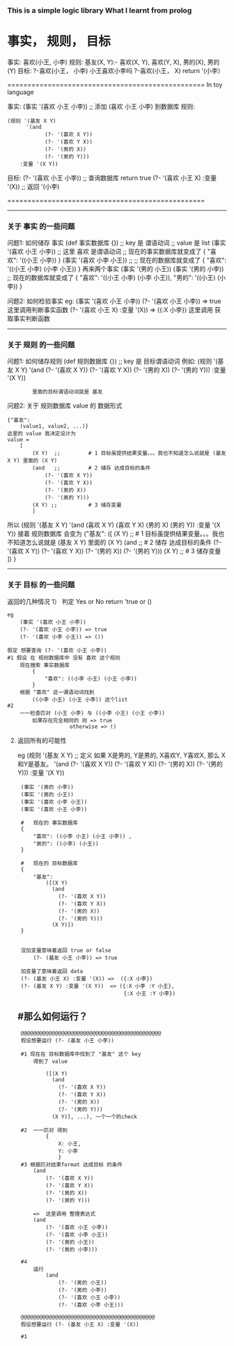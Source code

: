 <h3>
This is a simple logic library
What I learnt from prolog
</h3>

事实， 规则， 目标
=================================================

事实:
	喜欢(小王, 小李)
规则:
	基友(X, Y):- 喜欢(X, Y), 喜欢(Y, X), 男的(X), 男的(Y)
目标:
	?-喜欢(小王， 小李) 小王喜欢小李吗
	?-喜欢(小王， X) return '(小李）

=================================================
In toy language

事实:
	(事实 '(喜欢 小王 小李)) ;; 添加 (喜欢 小王 小李) 到数据库
规则:

	(规则 '(基友 X Y) 
		  '(and
		  		(?- '(喜欢 X Y))
		  		(?- '(喜欢 Y X))
		  		(?- '(男的 X))
		  		(?- '(男的 Y)))
		:变量 '(X Y))

目标:
	(?- '(喜欢 小王 小李)) ;; 查询数据库 return true
	(?- '(喜欢 小王 X) :变量 '(X)) ;; 返回 '(小李)

=================================================

--------------------------------------------------
<h3>
	关于 事实 的一些问题
</h3>
问题1:
	如何储存 事实
	(def 事实数据库 {}) ;; key 是 谓语动词
					   ;; value 是 list
	(事实 '(喜欢 小王 小李)) ;; 这里 喜欢 是谓语动词
		;; 现在的事实数据库就变成了
			{
				"喜欢": '((小王 小李))
			}
	(事实 '(喜欢 小李 小王)) ;;
		;; 现在的数据库就变成了
			{
				"喜欢": '((小王 小李) (小李 小王))
			}
	再来两个事实
	(事实 '(男的 小王))
	(事实 '(男的 小李))
		;; 现在的数据库就变成了
			{
				"喜欢": '((小王 小李) (小李 小王)),
				"男的": '((小王)     (小李))
			}

问题2:
	如何检验事实
	eg:
		(事实 '(喜欢 小王 小李))
		(?- '(喜欢 小王 小李)) => true   这里调用判断事实函数
		(?- '(喜欢 小王 X) :变量 '(X)) => ({:X 小李})   这里调用 获取事实判断函数

---------------------------------------------------
<h3>
	关于 规则 的一些问题
</h3>
问题1:
	如何储存规则
	(def 规则数据库 {}) ;; key 是 目标谓语动词
	例如:
		(规则 '(基友 X Y) 
		  '(and
		  		(?- '(喜欢 X Y))
		  		(?- '(喜欢 Y X))
		  		(?- '(男的 X))
		  		(?- '(男的 Y)))
			:变量 '(X Y))

			里面的目标谓语动词就是 基友
问题2: 
	关于 规则数据库 value 的 数据形式

	{"基友":
		(value1, value2, ...)}
	这里的 value 我决定设计为
	value = 
		[
			(X Y)  ;;         # 1 目标虽提供结果变量。。。我也不知道怎么说就是 (基友 X Y) 里面的 (X Y)
			(and   ;;         # 2 储存 达成目标的条件
		  		(?- '(喜欢 X Y))
		  		(?- '(喜欢 Y X))
		  		(?- '(男的 X))
		  		(?- '(男的 Y)))
		  	(X Y) ;;          # 3 储存变量
			]

所以 
		(规则 '(基友 X Y) 
		  '(and
		  		(喜欢 X Y)
		  		(喜欢 Y X)
		  		(男的 X)
		  		(男的 Y))
			:变量 '(X Y))
		接着 规则数据库 会变为
		{"基友":
			([
				(X Y)  ;;         # 1 目标虽提供结果变量。。。我也不知道怎么说就是 (基友 X Y) 里面的 (X Y)
				(and   ;;         # 2 储存 达成目标的条件
			  		(?- '(喜欢 X Y))
			  		(?- '(喜欢 Y X))
			  		(?- '(男的 X))
			  		(?- '(男的 Y)))
			  	(X Y) ;;          # 3 储存变量
				])
			}

----------------------------------------
<h3> 关于 目标 的一些问题 </h3>
返回的几种情况
1）
	判定 Yes or No
	return 'true or ()

	eg
		(事实 '(喜欢 小王 小李))
		(?- '(喜欢 小王 小李)) => true
		(?- '(喜欢 小李 小王)) => ())
	
	假定 想要查询 (?- '(喜欢 小王 小李))
	#1 假设 在 规则数据库中 没有 喜欢 这个规则
		现在搜索 事实数据库
			{
				"喜欢": ((小李 小王) (小王 小李))
			}
		根据 "喜欢" 这一谓语动词找到
			((小李 小王) (小王 小李)) 这个list
	#2 
		一一检查匹对 (小王 小李) 与 ((小李 小王) (小王 小李))
			如果存在完全相同的 则 => true
						otherwise => ()



2)
	返回所有的可能性

	eg
		(规则 '(基友 X Y) ;; 定义 如果 X是男的, Y是男的, X喜欢Y, Y喜欢X, 那么 X和Y是基友。
			'(and
				(?- '(喜欢 X Y))
		  		(?- '(喜欢 Y X))
		  		(?- '(男的 X))
		  		(?- '(男的 Y)))
			:变量 '(X Y))

		(事实 '(男的 小李))
		(事实 '(男的 小王))
		(事实 '(喜欢 小李 小王))
		(事实 '(喜欢 小王 小李))

		# 	现在的 事实数据库
		{
			"喜欢": ((小李 小王) (小王 小李)) ,
			"男的": ((小李) (小王))
		}

		#   现在的 目标数据库
		{
			"基友":
				([(X Y)
				  (and
					(?- '(喜欢 X Y))
			  		(?- '(喜欢 Y X))
			  		(?- '(男的 X))
			  		(?- '(男的 Y)))
				  (X Y)])
		}


		没加变量意味着返回 true or false
			(?- (基友 小王 小李)) => true

		加变量了意味着返回 data 
		(?- (基友 小王 X) :变量 '(X)) =>  ({:X 小李})
		(?- (基友 X Y) :变量 '(X Y))  => ({:X 小李 :Y 小王},
										 {:X 小王 :Y 小李})


	#那么如何运行？
	-----------------------------------------------------------------
		@@@@@@@@@@@@@@@@@@@@@@@@@@@@@@@@@@@@@@@@@@@@@
		假设想要运行 (?- (基友 小王 小李))

		#1 现在在 目标数据库中找到了 "基友" 这个 key
			得到了 value

				([(X Y)
				  (and
					(?- '(喜欢 X Y))
			  		(?- '(喜欢 Y X))
			  		(?- '(男的 X))
			  		(?- '(男的 Y)))
				  (X Y)], ...), 一个一个的check

		#2	一一匹对 得到 
				{
					X: 小王,
					Y: 小李
					}
		#3 根据匹对结果format 达成目标 的条件
			(and
				(?- '(喜欢 X Y))
		  		(?- '(喜欢 Y X))
		  		(?- '(男的 X))
		  		(?- '(男的 Y)))

		  	=>  这里调用 整理表达式
		  	(and 
		  		(?- '(喜欢 小王 小李))
		  		(?- '(喜欢 小李 小王))
		  		(?- '(男的 小王))
		  		(?- '(男的 小李)))

		#4
			运行
				(and
					(?- '(男的 小王))
					(?- '(男的 小李))
					(?- '(喜欢 小王 小李))
					(?- '(喜欢 小李 小王)))

		@@@@@@@@@@@@@@@@@@@@@@@@@@@@@@@@@@@@@@@@@@@
		假设想要运行 (?- (基友 小王 X) :变量 '(X))

		#1








